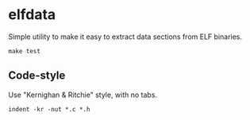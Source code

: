 # elfdata

Simple utility to make it easy to extract data sections from ELF binaries.

    make test

## Code-style

Use "Kernighan & Ritchie" style, with no tabs.

    indent -kr -nut *.c *.h
